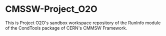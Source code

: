 # CMSSW-Project_O2O

This is Project O2O's sandbox workspace repository of the RunInfo module of the CondTools package of CERN's CMMSW Framework.
